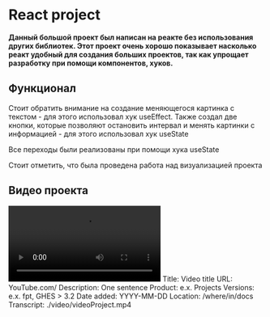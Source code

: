 <body>
  <h1>React project</h1>
  <div><strong>Данный большой проект был написан на реакте без использования других библиотек. Этот проект очень хорошо показывает насколько реакт удобный для создания больших проектов, так как упрощает разработку при помощи компонентов, хуков.</strong></div>
  <h2>Функционал</h2>
  <p>Стоит обратить внимание на создание меняющегося картинка с текстом - для этого использовал хук useEffect. Также создал две кнопки, которые позволяют остановить интервал и менять картинки с информацией - для этого использовал хук useState</p>
  <p>Все переходы были реализованы при помощи хука useState</p>
  <p>Стоит отметить, что была проведена работа над визуализацией проекта</p>
  <h2>Видео проекта</h2>
  <video src="./video/videoProject.mp4"></video>
</body>
Title: Video title
URL: YouTube.com/
Description: One sentence
Product: e.x. Projects
Versions: e.x. fpt, GHES > 3.2
Date added: YYYY-MM-DD
Location: /where/in/docs
Transcript: ./video/videoProject.mp4

